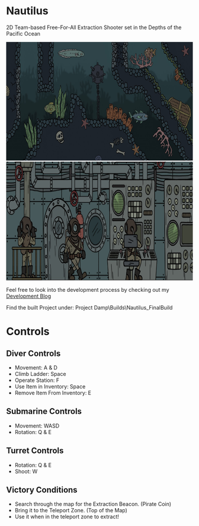# Nautilus
2D Team-based Free-For-All Extraction Shooter set in the Depths of the Pacific Ocean

<div align="center">
<a href="https://georgekarambasis.wixsite.com/portfolio">
    <img src="images/ConceptArt1.jpeg" alt="Logo" width="800" height="320">
</a>
<a href="https://georgekarambasis.wixsite.com/portfolio">
    <img src="images/ConceptArt3.jpeg" alt="Logo" width="800" height="320">
</a>
</div>

Feel free to look into the development process by checking out my [Development Blog](https://cgdprogressblog.blogspot.com)

Find the built Project under: Project Damp\Builds\Nautilus_FinalBuild


# Controls
## Diver Controls
* Movement: A & D
* Climb Ladder: Space
* Operate Station: F
* Use Item in Inventory: Space
* Remove Item From Inventory: E


## Submarine Controls
* Movement: WASD
* Rotation: Q & E


## Turret Controls
* Rotation: Q & E
* Shoot: W


## Victory Conditions
* Search through the map for the Extraction Beacon. (Pirate Coin)
* Bring it to the Teleport Zone. (Top of the Map)
* Use it when in the teleport zone to extract!

